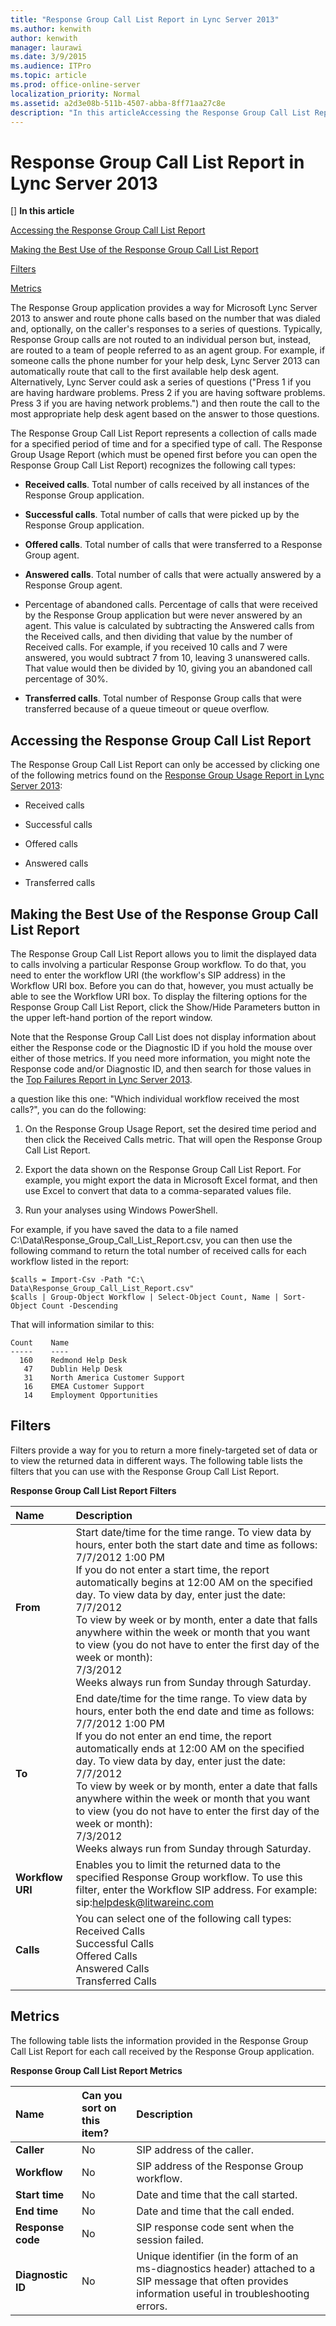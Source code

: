 ```yaml
---
title: "Response Group Call List Report in Lync Server 2013"
ms.author: kenwith
author: kenwith
manager: laurawi
ms.date: 3/9/2015
ms.audience: ITPro
ms.topic: article
ms.prod: office-online-server
localization_priority: Normal
ms.assetid: a2d3e08b-511b-4507-abba-8ff71aa27c8e
description: "In this articleAccessing the Response Group Call List ReportMaking the Best Use of the Response Group Call List ReportFiltersMetrics"
---
```


# Response Group Call List Report in Lync Server 2013
[]
 **In this article**
  
[Accessing the Response Group Call List Report](#sectionSection0)
  
[Making the Best Use of the Response Group Call List Report](#sectionSection1)
  
[Filters](#sectionSection2)
  
[Metrics](#sectionSection3)
  
The Response Group application provides a way for Microsoft Lync Server 2013 to answer and route phone calls based on the number that was dialed and, optionally, on the caller's responses to a series of questions. Typically, Response Group calls are not routed to an individual person but, instead, are routed to a team of people referred to as an agent group. For example, if someone calls the phone number for your help desk, Lync Server 2013 can automatically route that call to the first available help desk agent. Alternatively, Lync Server could ask a series of questions ("Press 1 if you are having hardware problems. Press 2 if you are having software problems. Press 3 if you are having network problems.") and then route the call to the most appropriate help desk agent based on the answer to those questions.
  
The Response Group Call List Report represents a collection of calls made for a specified period of time and for a specified type of call. The Response Group Usage Report (which must be opened first before you can open the Response Group Call List Report) recognizes the following call types:
  
- **Received calls**. Total number of calls received by all instances of the Response Group application. 
    
- **Successful calls**. Total number of calls that were picked up by the Response Group application. 
    
- **Offered calls**. Total number of calls that were transferred to a Response Group agent. 
    
- **Answered calls**. Total number of calls that were actually answered by a Response Group agent. 
    
- Percentage of abandoned calls. Percentage of calls that were received by the Response Group application but were never answered by an agent. This value is calculated by subtracting the Answered calls from the Received calls, and then dividing that value by the number of Received calls. For example, if you received 10 calls and 7 were answered, you would subtract 7 from 10, leaving 3 unanswered calls. That value would then be divided by 10, giving you an abandoned call percentage of 30%.
    
- **Transferred calls**. Total number of Response Group calls that were transferred because of a queue timeout or queue overflow. 
    
## Accessing the Response Group Call List Report
<a name="sectionSection0"> </a>

The Response Group Call List Report can only be accessed by clicking one of the following metrics found on the [Response Group Usage Report in Lync Server 2013](response-group-usage-report.md):
  
- Received calls
    
- Successful calls
    
- Offered calls
    
- Answered calls
    
- Transferred calls
    
## Making the Best Use of the Response Group Call List Report
<a name="sectionSection1"> </a>

The Response Group Call List Report allows you to limit the displayed data to calls involving a particular Response Group workflow. To do that, you need to enter the workflow URI (the workflow's SIP address) in the Workflow URI box. Before you can do that, however, you must actually be able to see the Workflow URI box. To display the filtering options for the Response Group Call List Report, click the Show/Hide Parameters button in the upper left-hand portion of the report window.
  
Note that the Response Group Call List does not display information about either the Response code or the Diagnostic ID if you hold the mouse over either of those metrics. If you need more information, you might note the Response code and/or Diagnostic ID, and then search for those values in the [Top Failures Report in Lync Server 2013](top-failures-report.md).
  
a question like this one: "Which individual workflow received the most calls?", you can do the following:
  
1. On the Response Group Usage Report, set the desired time period and then click the Received Calls metric. That will open the Response Group Call List Report.
    
2. Export the data shown on the Response Group Call List Report. For example, you might export the data in Microsoft Excel format, and then use Excel to convert that data to a comma-separated values file.
    
3. Run your analyses using Windows PowerShell.
    
For example, if you have saved the data to a file named C:\Data\Response_Group_Call_List_Report.csv, you can then use the following command to return the total number of received calls for each workflow listed in the report:
  
```
$calls = Import-Csv -Path "C:\ Data\Response_Group_Call_List_Report.csv"
$calls | Group-Object Workflow | Select-Object Count, Name | Sort-Object Count -Descending
```

That will information similar to this:
  
```
Count    Name
-----    ----
  160    Redmond Help Desk
   47    Dublin Help Desk
   31    North America Customer Support
   16    EMEA Customer Support
   14    Employment Opportunities
```

## Filters
<a name="sectionSection2"> </a>

Filters provide a way for you to return a more finely-targeted set of data or to view the returned data in different ways. The following table lists the filters that you can use with the Response Group Call List Report.
  
**Response Group Call List Report Filters**

|**Name**|**Description**|
|:-----|:-----|
|**From** <br/> |Start date/time for the time range. To view data by hours, enter both the start date and time as follows:  <br/> 7/7/2012 1:00 PM  <br/> If you do not enter a start time, the report automatically begins at 12:00 AM on the specified day. To view data by day, enter just the date:  <br/> 7/7/2012  <br/> To view by week or by month, enter a date that falls anywhere within the week or month that you want to view (you do not have to enter the first day of the week or month):  <br/> 7/3/2012  <br/> Weeks always run from Sunday through Saturday.  <br/> |
|**To** <br/> |End date/time for the time range. To view data by hours, enter both the end date and time as follows:  <br/> 7/7/2012 1:00 PM  <br/> If you do not enter an end time, the report automatically ends at 12:00 AM on the specified day. To view data by day, enter just the date:  <br/> 7/7/2012  <br/> To view by week or by month, enter a date that falls anywhere within the week or month that you want to view (you do not have to enter the first day of the week or month):  <br/> 7/3/2012  <br/> Weeks always run from Sunday through Saturday.  <br/> |
|**Workflow URI** <br/> |Enables you to limit the returned data to the specified Response Group workflow. To use this filter, enter the Workflow SIP address. For example:  <br/> sip:helpdesk@litwareinc.com  <br/> |
|**Calls** <br/> | You can select one of the following call types:  <br/>  Received Calls  <br/>  Successful Calls  <br/>  Offered Calls  <br/>  Answered Calls  <br/>  Transferred Calls  <br/> |
   
## Metrics
<a name="sectionSection3"> </a>

The following table lists the information provided in the Response Group Call List Report for each call received by the Response Group application.
  
**Response Group Call List Report Metrics**

|**Name**|**Can you sort on this item?**|**Description**|
|:-----|:-----|:-----|
|**Caller** <br/> |No  <br/> |SIP address of the caller.  <br/> |
|**Workflow** <br/> |No  <br/> |SIP address of the Response Group workflow.  <br/> |
|**Start time** <br/> |No  <br/> |Date and time that the call started.  <br/> |
|**End time** <br/> |No  <br/> |Date and time that the call ended.  <br/> |
|**Response code** <br/> |No  <br/> |SIP response code sent when the session failed.  <br/> |
|**Diagnostic ID** <br/> |No  <br/> |Unique identifier (in the form of an ms-diagnostics header) attached to a SIP message that often provides information useful in troubleshooting errors.  <br/> |
   

